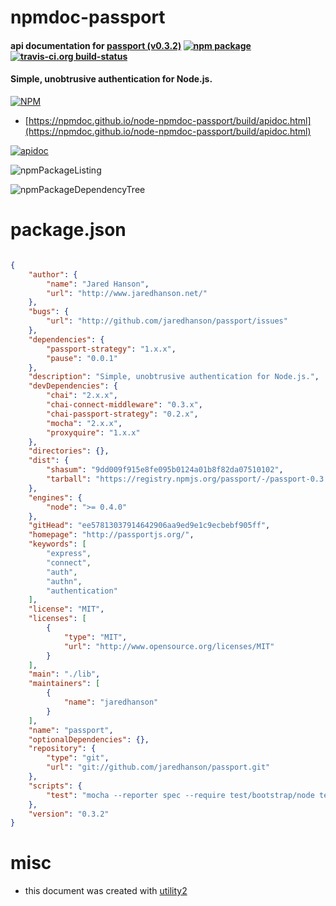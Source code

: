 # npmdoc-passport

#### api documentation for  [passport (v0.3.2)](http://passportjs.org/)  [![npm package](https://img.shields.io/npm/v/npmdoc-passport.svg?style=flat-square)](https://www.npmjs.org/package/npmdoc-passport) [![travis-ci.org build-status](https://api.travis-ci.org/npmdoc/node-npmdoc-passport.svg)](https://travis-ci.org/npmdoc/node-npmdoc-passport)

#### Simple, unobtrusive authentication for Node.js.

[![NPM](https://nodei.co/npm/passport.png?downloads=true&downloadRank=true&stars=true)](https://www.npmjs.com/package/passport)

- [https://npmdoc.github.io/node-npmdoc-passport/build/apidoc.html](https://npmdoc.github.io/node-npmdoc-passport/build/apidoc.html)

[![apidoc](https://npmdoc.github.io/node-npmdoc-passport/build/screenCapture.buildCi.browser.%252Ftmp%252Fbuild%252Fapidoc.html.png)](https://npmdoc.github.io/node-npmdoc-passport/build/apidoc.html)

![npmPackageListing](https://npmdoc.github.io/node-npmdoc-passport/build/screenCapture.npmPackageListing.svg)

![npmPackageDependencyTree](https://npmdoc.github.io/node-npmdoc-passport/build/screenCapture.npmPackageDependencyTree.svg)



# package.json

```json

{
    "author": {
        "name": "Jared Hanson",
        "url": "http://www.jaredhanson.net/"
    },
    "bugs": {
        "url": "http://github.com/jaredhanson/passport/issues"
    },
    "dependencies": {
        "passport-strategy": "1.x.x",
        "pause": "0.0.1"
    },
    "description": "Simple, unobtrusive authentication for Node.js.",
    "devDependencies": {
        "chai": "2.x.x",
        "chai-connect-middleware": "0.3.x",
        "chai-passport-strategy": "0.2.x",
        "mocha": "2.x.x",
        "proxyquire": "1.x.x"
    },
    "directories": {},
    "dist": {
        "shasum": "9dd009f915e8fe095b0124a01b8f82da07510102",
        "tarball": "https://registry.npmjs.org/passport/-/passport-0.3.2.tgz"
    },
    "engines": {
        "node": ">= 0.4.0"
    },
    "gitHead": "ee57813037914642906aa9ed9e1c9ecbebf905ff",
    "homepage": "http://passportjs.org/",
    "keywords": [
        "express",
        "connect",
        "auth",
        "authn",
        "authentication"
    ],
    "license": "MIT",
    "licenses": [
        {
            "type": "MIT",
            "url": "http://www.opensource.org/licenses/MIT"
        }
    ],
    "main": "./lib",
    "maintainers": [
        {
            "name": "jaredhanson"
        }
    ],
    "name": "passport",
    "optionalDependencies": {},
    "repository": {
        "type": "git",
        "url": "git://github.com/jaredhanson/passport.git"
    },
    "scripts": {
        "test": "mocha --reporter spec --require test/bootstrap/node test/*.test.js test/**/*.test.js"
    },
    "version": "0.3.2"
}
```



# misc
- this document was created with [utility2](https://github.com/kaizhu256/node-utility2)
